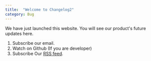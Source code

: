 ```yaml
---
title:  "Welcome to Changelog2"
category: Bug
---
```

We have just launched this website. You will see our product's future updates here.
1. Subscribe our email.
2. Watch on Github (If you are developer)
3. Subscribe Our [RSS feed](/feed.xml).